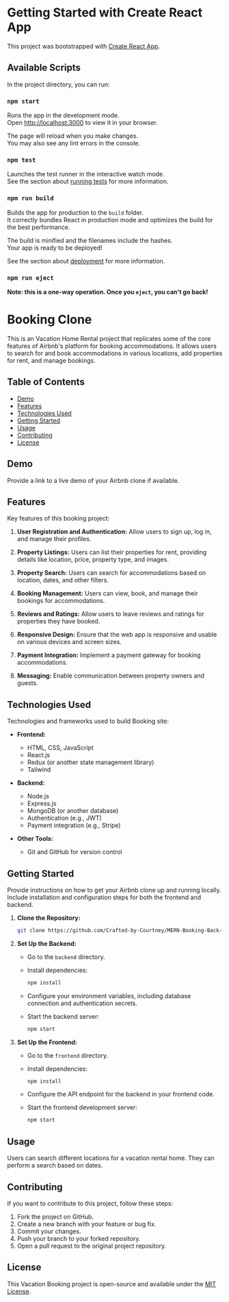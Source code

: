 # Getting Started with Create React App

This project was bootstrapped with [Create React App](https://github.com/facebook/create-react-app).

## Available Scripts

In the project directory, you can run:

### `npm start`

Runs the app in the development mode.\
Open [http://localhost:3000](http://localhost:3000) to view it in your browser.

The page will reload when you make changes.\
You may also see any lint errors in the console.

### `npm test`

Launches the test runner in the interactive watch mode.\
See the section about [running tests](https://facebook.github.io/create-react-app/docs/running-tests) for more information.

### `npm run build`

Builds the app for production to the `build` folder.\
It correctly bundles React in production mode and optimizes the build for the best performance.

The build is minified and the filenames include the hashes.\
Your app is ready to be deployed!

See the section about [deployment](https://facebook.github.io/create-react-app/docs/deployment) for more information.

### `npm run eject`

**Note: this is a one-way operation. Once you `eject`, you can't go back!**

# Booking Clone

This is an Vacation Home Rental project that replicates some of the core features of Airbnb's platform for booking accommodations. It allows users to search for and book accommodations in various locations, add properties for rent, and manage bookings.

## Table of Contents

- [Demo](#demo)
- [Features](#features)
- [Technologies Used](#technologies-used)
- [Getting Started](#getting-started)
- [Usage](#usage)
- [Contributing](#contributing)
- [License](#license)

## Demo

Provide a link to a live demo of your Airbnb clone if available.

## Features

Key features of this booking project:

1. **User Registration and Authentication:** Allow users to sign up, log in, and manage their profiles.

2. **Property Listings:** Users can list their properties for rent, providing details like location, price, property type, and images.

3. **Property Search:** Users can search for accommodations based on location, dates, and other filters.

4. **Booking Management:** Users can view, book, and manage their bookings for accommodations.

5. **Reviews and Ratings:** Allow users to leave reviews and ratings for properties they have booked.

6. **Responsive Design:** Ensure that the web app is responsive and usable on various devices and screen sizes.

7. **Payment Integration:** Implement a payment gateway for booking accommodations.

8. **Messaging:** Enable communication between property owners and guests.

## Technologies Used

Technologies and frameworks used to build Booking site:

- **Frontend:**
  - HTML, CSS, JavaScript
  - React.js
  - Redux (or another state management library)
  - Tailwind

- **Backend:**
  - Node.js
  - Express.js
  - MongoDB (or another database)
  - Authentication (e.g., JWT)
  - Payment integration (e.g., Stripe)

- **Other Tools:**
  - Git and GitHub for version control

## Getting Started

Provide instructions on how to get your Airbnb clone up and running locally. Include installation and configuration steps for both the frontend and backend.

1. **Clone the Repository:**

   ```bash
   git clone https://github.com/Crafted-by-Courtney/MERN-Booking-Back-End.git
   ```

2. **Set Up the Backend:**

   - Go to the `backend` directory.
   - Install dependencies:

     ```bash
     npm install
     ```

   - Configure your environment variables, including database connection and authentication secrets.
   - Start the backend server:

     ```bash
     npm start
     ```

3. **Set Up the Frontend:**

   - Go to the `frontend` directory.
   - Install dependencies:

     ```bash
     npm install
     ```

   - Configure the API endpoint for the backend in your frontend code.
   - Start the frontend development server:

     ```bash
     npm start
     ```

## Usage

Users can search different locations for a vacation rental home. They can perform a search based on dates.

## Contributing

If you want to contribute to this project, follow these steps:

1. Fork the project on GitHub.
2. Create a new branch with your feature or bug fix.
3. Commit your changes.
4. Push your branch to your forked repository.
5. Open a pull request to the original project repository.

## License

This Vacation Booking project is open-source and available under the [MIT License](LICENSE).